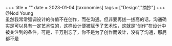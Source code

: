 +++
title = ""
date = 2023-01-04
[taxonomies]
tags = ["Design","摘抄"]
+++ 
@Nod Young  
虽然我常常强调设计的价值不在创作，而在沟通。但非要再拔一拔高的话，沟通确实是可以具有一定艺术性的，这样设计便被赋予了艺术性，这就是“创作”在设计中被关注到的条件。可是，千万别忘了，你不是为了创作而设计，没有了沟通，那屁都不是
<!-- more -->